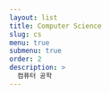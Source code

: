 ```yaml
---
layout: list
title: Computer Science
slug: cs
menu: true
submenu: true
order: 2
description: >
  컴퓨터 공학
---
```


